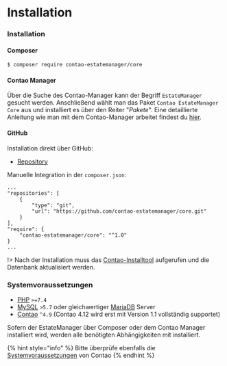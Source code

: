 # Installation

### Installation

<!-- tabs:start -->

#### **Composer**
```bash
$ composer require contao-estatemanager/core
```

#### **Contao Manager**
Über die Suche des Contao-Manager kann der Begriff `EstateManager` gesucht werden. Anschließend wählt man das Paket `Contao EstateManager Core` aus und installiert es über den Reiter "_Pakete_". Eine detaillierte Anleitung wie man mit dem Contao-Manager arbeitet findest du [hier](https://docs.contao.org/manual/de/installation/erweiterungen-installieren/).

#### **GitHub**
Installation direkt über GitHub:

- [Repository](https://github.com/contao-estatemanager/core)

Manuelle Integration in der `composer.json`:

```
...
"repositories": [
    {
        "type": "git",
        "url": "https://github.com/contao-estatemanager/core.git"
    }
],
"require": {
    "contao-estatemanager/core": "^1.0"
}
...
```

<!-- tabs:end -->

!> Nach der Installation muss das [Contao-Installtool](https://docs.contao.org/manual/de/installation/contao-installtool/) aufgerufen und die Datenbank aktualisiert werden.

### Systemvoraussetzungen

* [PHP](https://www.php.net/ChangeLog-7.php#PHP\_7\_1) `>=7.4`
* [MySQL](https://www.mysql.com/de/) `>5.7` oder gleichwertiger [MariaDB](https://mariadb.org) Server
* [Contao](https://github.com/contao/contao) `^4.9` (Contao 4.12 wird erst mit Version 1.1 vollständig supportet)

Sofern der EstateManager über Composer oder dem Contao Manager installiert wird, werden alle benötigten Abhängigkeiten mit installiert.

{% hint style="info" %}
Bitte überprüfe ebenfalls die [Systemvoraussetzungen](https://docs.contao.org/manual/de/installation/systemvoraussetzungen/) von Contao
{% endhint %}

